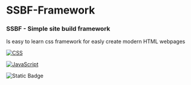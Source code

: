 # SSBF-Framework
### SSBF - Simple site build framework 

Is easy to learn css framework for easly create modern HTML webpages

[![CSS](https://img.shields.io/badge/CSS-1572B6?logo=css3&logoColor=fff)](#)

[![JavaScript](https://img.shields.io/badge/JavaScript-F7DF1E?logo=javascript&logoColor=000)](#)

![Static Badge](https://img.shields.io/badge/ZLMTech-SSBF_Framework-blue?style=flat-square)